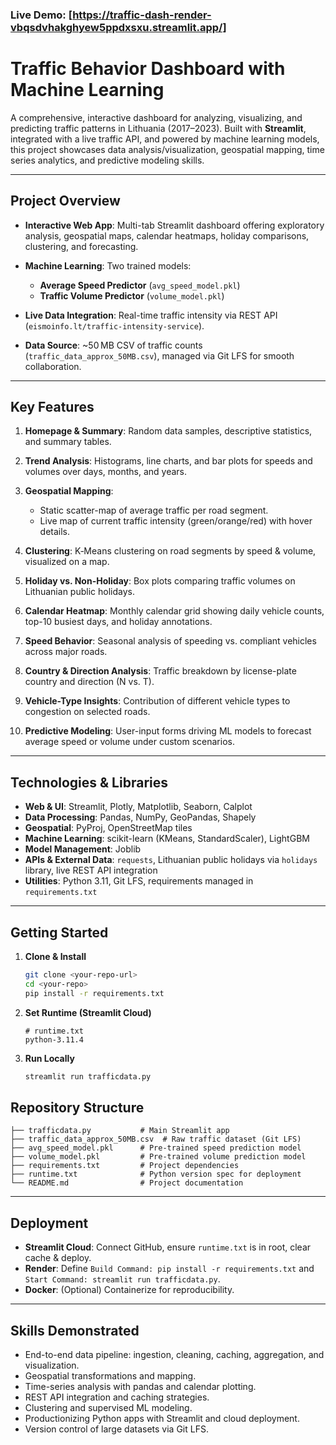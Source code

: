 ### Live Demo: [https://traffic-dash-render-vbqsdvhakghyew5ppdxsxu.streamlit.app/]

# Traffic Behavior Dashboard with Machine Learning 

A comprehensive, interactive dashboard for analyzing, visualizing, and predicting traffic patterns in Lithuania (2017–2023). Built with **Streamlit**, integrated with a live traffic API, and powered by machine learning models, this project showcases data analysis/visualization, geospatial mapping, time series analytics, and predictive modeling skills.

---

## Project Overview

* **Interactive Web App**: Multi-tab Streamlit dashboard offering exploratory analysis, geospatial maps, calendar heatmaps, holiday comparisons, clustering, and forecasting.
* **Machine Learning**: Two trained models:

  * **Average Speed Predictor** (`avg_speed_model.pkl`)
  * **Traffic Volume Predictor** (`volume_model.pkl`)
* **Live Data Integration**: Real-time traffic intensity via REST API (`eismoinfo.lt/traffic-intensity-service`).
* **Data Source**: \~50 MB CSV of traffic counts (`traffic_data_approx_50MB.csv`), managed via Git LFS for smooth collaboration.

---

## Key Features

1. **Homepage & Summary**: Random data samples, descriptive statistics, and summary tables.
2. **Trend Analysis**: Histograms, line charts, and bar plots for speeds and volumes over days, months, and years.
3. **Geospatial Mapping**:

   * Static scatter-map of average traffic per road segment.
   * Live map of current traffic intensity (green/orange/red) with hover details.
4. **Clustering**: K‑Means clustering on road segments by speed & volume, visualized on a map.
5. **Holiday vs. Non-Holiday**: Box plots comparing traffic volumes on Lithuanian public holidays.
6. **Calendar Heatmap**: Monthly calendar grid showing daily vehicle counts, top-10 busiest days, and holiday annotations.
7. **Speed Behavior**: Seasonal analysis of speeding vs. compliant vehicles across major roads.
8. **Country & Direction Analysis**: Traffic breakdown by license-plate country and direction (N vs. T).
9. **Vehicle-Type Insights**: Contribution of different vehicle types to congestion on selected roads.
10. **Predictive Modeling**: User-input forms driving ML models to forecast average speed or volume under custom scenarios.

---

## Technologies & Libraries

* **Web & UI**: Streamlit, Plotly, Matplotlib, Seaborn, Calplot
* **Data Processing**: Pandas, NumPy, GeoPandas, Shapely
* **Geospatial**: PyProj, OpenStreetMap tiles
* **Machine Learning**: scikit-learn (KMeans, StandardScaler), LightGBM
* **Model Management**: Joblib
* **APIs & External Data**: `requests`, Lithuanian public holidays via `holidays` library, live REST API integration
* **Utilities**: Python 3.11, Git LFS, requirements managed in `requirements.txt`

---

## Getting Started

1. **Clone & Install**

   ```bash
   git clone <your-repo-url>
   cd <your-repo>
   pip install -r requirements.txt
   ```
2. **Set Runtime (Streamlit Cloud)**

   ```text
   # runtime.txt
   python-3.11.4
   ```
3. **Run Locally**

   ```bash
   streamlit run trafficdata.py
   ```

## Repository Structure

```text
├── trafficdata.py           # Main Streamlit app
├── traffic_data_approx_50MB.csv  # Raw traffic dataset (Git LFS)
├── avg_speed_model.pkl      # Pre-trained speed prediction model
├── volume_model.pkl         # Pre-trained volume prediction model
├── requirements.txt         # Project dependencies
├── runtime.txt              # Python version spec for deployment
└── README.md                # Project documentation
```

---

## Deployment

* **Streamlit Cloud**: Connect GitHub, ensure `runtime.txt` is in root, clear cache & deploy.
* **Render**: Define `Build Command: pip install -r requirements.txt` and `Start Command: streamlit run trafficdata.py`.
* **Docker**: (Optional) Containerize for reproducibility.

---

## Skills Demonstrated

* End-to-end data pipeline: ingestion, cleaning, caching, aggregation, and visualization.
* Geospatial transformations and mapping.
* Time-series analysis with pandas and calendar plotting.
* REST API integration and caching strategies.
* Clustering and supervised ML modeling.
* Productionizing Python apps with Streamlit and cloud deployment.
* Version control of large datasets via Git LFS.


